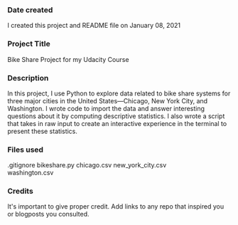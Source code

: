 ### Date created
I created this project and README file on January 08, 2021

### Project Title
Bike Share Project for my Udacity Course

### Description
In this project, I use Python to explore data related to bike share systems for three major cities in the United States—Chicago, New York City, and Washington. I wrote code to import the data and answer interesting questions about it by computing descriptive statistics. I also wrote a script that takes in raw input to create an interactive experience in the terminal to present these statistics.

### Files used
.gitignore
bikeshare.py
chicago.csv
new_york_city.csv  
washington.csv  

### Credits
It's important to give proper credit. Add links to any repo that inspired you or blogposts you consulted.
